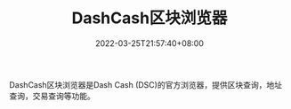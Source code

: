 ﻿---
weight: 
title: "DashCash区块浏览器"
description: "DashCash区块浏览器是Dash Cash (DSC)的官方浏览器，提供区块查询，地址查询，交易查询等功能"
date: 2022-03-25T21:57:40+08:00
lastmod: 2022-03-25T16:45:40+08:00
draft: false
authors: ["Metabd"]
featuredImage: "dashcashqukuailiulanqi.png"
link: ""
tags: ["区块链浏览器","DashCash区块浏览器"]
categories: ["navigation"]
navigation: ["区块链浏览器"]
lightgallery: true
toc: true
pinned: false
recommend: false
recommend1: false
---
DashCash区块浏览器是Dash Cash (DSC)的官方浏览器，提供区块查询，地址查询，交易查询等功能。
